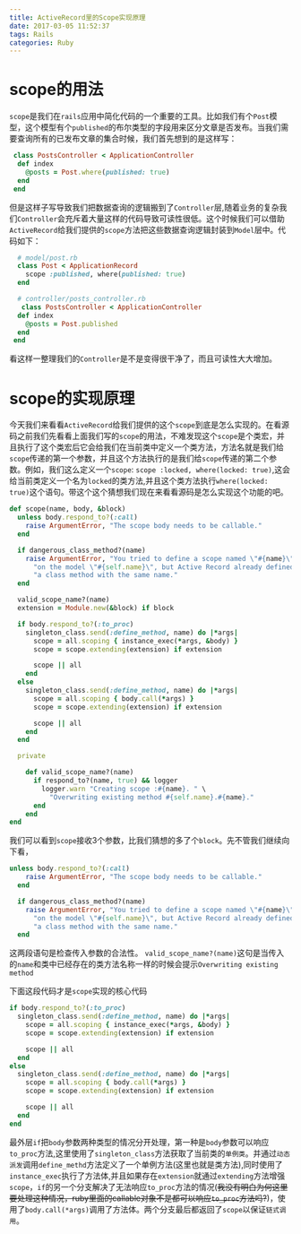 ```yaml
---
title: ActiveRecord里的Scope实现原理
date: 2017-03-05 11:52:37
tags: Rails
categories: Ruby
---
```

# scope的用法
`scope`是我们在`rails`应用中简化代码的一个重要的工具。比如我们有个`Post`模型，这个模型有个`published`的布尔类型的字段用来区分文章是否发布。当我们需要查询所有的已发布文章的集合时候，我们首先想到的是这样写：
<!-- more -->

```ruby
 class PostsController < ApplicationController
  def index
    @posts = Post.where(published: true)
  end
 end
```

但是这样子写导致我们把数据查询的逻辑搬到了`Controller`层,随着业务的复杂我们`Controller`会充斥着大量这样的代码导致可读性很低。这个时候我们可以借助`ActiveRecord`给我们提供的`scope`方法把这些数据查询逻辑封装到`Model`层中。代码如下：

```ruby
  # model/post.rb
  class Post < ApplicationRecord
    scope :published, where(published: true)
  end

  # controller/posts_controller.rb
   class PostsController < ApplicationController
  def index
    @posts = Post.published
  end
 end
```
看这样一整理我们的`Controller`是不是变得很干净了，而且可读性大大增加。

# scope的实现原理
今天我们来看看`ActiveRecord`给我们提供的这个`scope`到底是怎么实现的。在看源码之前我们先看看上面我们写的`scope`的用法，不难发现这个`scope`是个类宏，并且执行了这个类宏后它会给我们在当前类中定义一个类方法，方法名就是我们给`scope`传递的第一个参数，并且这个方法执行的是我们给`scope`传递的第二个参数。例如，我们这么定义一个`scope`: `scope :locked, where(locked: true)`,这会给当前类定义一个名为`locked`的类方法,并且这个类方法执行`where(locked: true)`这个语句。带这个这个猜想我们现在来看看源码是怎么实现这个功能的吧。

```ruby
def scope(name, body, &block)
  unless body.respond_to?(:call)
    raise ArgumentError, "The scope body needs to be callable."
  end

  if dangerous_class_method?(name)
    raise ArgumentError, "You tried to define a scope named \"#{name}\" " \
      "on the model \"#{self.name}\", but Active Record already defined " \
      "a class method with the same name."
  end

  valid_scope_name?(name)
  extension = Module.new(&block) if block

  if body.respond_to?(:to_proc)
    singleton_class.send(:define_method, name) do |*args|
      scope = all.scoping { instance_exec(*args, &body) }
      scope = scope.extending(extension) if extension

      scope || all
    end
  else
    singleton_class.send(:define_method, name) do |*args|
      scope = all.scoping { body.call(*args) }
      scope = scope.extending(extension) if extension

      scope || all
    end
  end

  private

    def valid_scope_name?(name)
      if respond_to?(name, true) && logger
        logger.warn "Creating scope :#{name}. " \
          "Overwriting existing method #{self.name}.#{name}."
      end
    end
end
```
我们可以看到`scope`接收3个参数，比我们猜想的多了个`block`。先不管我们继续向下看，
```ruby
unless body.respond_to?(:call)
    raise ArgumentError, "The scope body needs to be callable."
  end

  if dangerous_class_method?(name)
    raise ArgumentError, "You tried to define a scope named \"#{name}\" " \
      "on the model \"#{self.name}\", but Active Record already defined " \
      "a class method with the same name."
  end
```
这两段语句是检查传入参数的合法性。
`valid_scope_name?(name)`这句是当传入的`name`和类中已经存在的类方法名称一样的时候会提示`Overwriting existing method`

下面这段代码才是`scope`实现的核心代码
```ruby
if body.respond_to?(:to_proc)
  singleton_class.send(:define_method, name) do |*args|
    scope = all.scoping { instance_exec(*args, &body) }
    scope = scope.extending(extension) if extension

    scope || all
  end
else
  singleton_class.send(:define_method, name) do |*args|
    scope = all.scoping { body.call(*args) }
    scope = scope.extending(extension) if extension

    scope || all
  end
end
```
最外层`if`把`body`参数两种类型的情况分开处理，第一种是`body`参数可以响应`to_proc`方法,这里使用了`singleton_class`方法获取了当前类的`单例类`。并通过`动态派发`调用`define_methd`方法定义了一个单例方法(这里也就是类方法),同时使用了`instance_exec`执行了方法体,并且如果存在`extension`就通过`extending`方法增强`scope`，`if`的另一个分支解决了无法响应`to_proc`方法的情况(~~我没有明白为何这里要处理这种情况，ruby里面的callable对象不是都可以响应`to_proc`方法吗?~~)，使用了`body.call(*args)`调用了方法体。两个分支最后都返回了`scope`以保证`链式调用`。